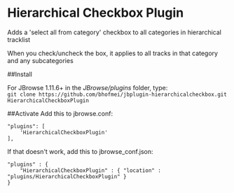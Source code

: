 # Hierarchical Checkbox Plugin
Adds a 'select all from category' checkbox to all categories in hierarchical tracklist

When you check/uncheck the box, it applies to all tracks in that category and any subcategories

##Install

For JBrowse 1.11.6+ in the _JBrowse/plugins_ folder, type:  
``git clone https://github.com/bhofmei/jbplugin-hierarchicalcheckbox.git HierarchicalCheckboxPlugin``

##Activate
Add this to jbrowse.conf:

    "plugins": [
        'HierarchicalCheckboxPlugin'
    ],

If that doesn't work, add this to jbrowse_conf.json:

    "plugins" : {
        "HierarchicalCheckboxPlugin" : { "location" : "plugins/HierarchicalCheckboxPlugin" }
    }
